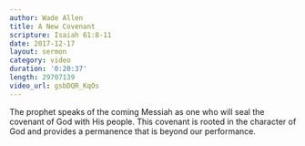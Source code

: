 ```yaml
---
author: Wade Allen
title: A New Covenant
scripture: Isaiah 61:8-11
date: 2017-12-17
layout: sermon
category: video
duration: '0:20:37' 
length: 29707139
video_url: gsbDQR_KqOs
---
```


The prophet speaks of the coming Messiah as one who will seal the covenant of God with His people. This covenant is rooted in the character of God and provides a permanence that is beyond our performance.
